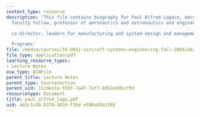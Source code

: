 ```yaml
---
content_type: resource
description: 'This file contains biography for Paul Alfred Lagace, margaret MacVicar
  faculty fellow, professor of aeronautics and astronautics and engineering systems

  co-director, leaders For manufacturing and system design and management.

  Programs'
file: /media/courses/16-885j-aircraft-systems-engineering-fall-2004/ab3c1c4bb378503df3bde596a93a1f65_paul_alfred_laga.pdf
file_type: application/pdf
learning_resource_types:
- Lecture Notes
ocw_type: OCWFile
parent_title: Lecture Notes
parent_type: CourseSection
parent_uid: 11cdee1a-555f-7a47-7af7-8d52e8dbcf9d
resourcetype: Document
title: paul_alfred_laga.pdf
uid: ab3c1c4b-b378-503d-f3bd-e596a93a1f65
---
```

